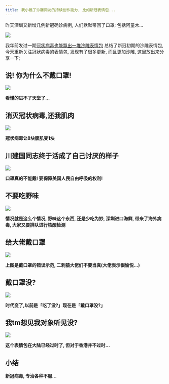 ```yaml
---
title: 我小瞧了沙雕网友的持续创作能力, 比如新冠表情包...
---
```


昨天深圳又新增几例新冠确诊病例, 人们默默带回了口罩; 包括阿童木...

![](https://www.v2fy.com/asset/0i/jikemiji/jikemiji-md/kr-000098.assets/1240-20200815224956022.jpeg)

我年前发过一期[冠状病毒也能飘出一堆沙雕表情包](https://mp.weixin.qq.com/s/dLaCYRzzuFdRPlr7Cg2M0Q)  总结了新冠初期的沙雕表情包, 今天重新关注冠状病毒的表情包, 发现有了很多更新, 而且更加沙雕, 这里放出来分享一下;

## 说! 你为什么不戴口罩!

![](https://www.v2fy.com/asset/0i/jikemiji/jikemiji-md/kr-000098.assets/1240-20200815224956159.png)

**看懂的进不了天堂了...**

## 消灭冠状病毒,还我肌肉

![](https://www.v2fy.com/asset/0i/jikemiji/jikemiji-md/kr-000098.assets/1240.jpeg)

**冠状病毒让8块腹肌变1块**

## 川建国同志终于活成了自己讨厌的样子

![](https://www.v2fy.com/asset/0i/jikemiji/jikemiji-md/kr-000098.assets/strip.gif)

**口罩真的不能戴! 要保障美国人民自由呼吸的权利!**


##  不要吃野味

![](https://www.v2fy.com/asset/0i/jikemiji/jikemiji-md/kr-000098.assets/1240-20200815224956041.jpeg)

**情况就是这么个情况, 野味这个东西, 还是少吃为妙, 深圳进口海鲜, 带来了海外病毒, 大家又要排队进行核酸检测**

## 给大佬戴口罩

![](https://www.v2fy.com/asset/0i/jikemiji/jikemiji-md/kr-000098.assets/1240.png)

**上图是戴口罩的错误示范, 二刺猿大佬们不要当真(大佬表示很愉悦...)**


## 戴口罩没?


![](https://www.v2fy.com/asset/0i/jikemiji/jikemiji-md/kr-000098.assets/1240-20200815224955952.jpeg)


**时代变了,以前是「吃了没?」现在是「戴口罩没?」**

## 我tm想见我对象听见没?

![](https://www.v2fy.com/asset/0i/jikemiji/jikemiji-md/kr-000098.assets/1240-20200815224955966.jpeg)

**这个表情包在大陆已经过时了, 但对于香港并不过时...**


## 小结

**新冠病毒, 专治各种不服...**